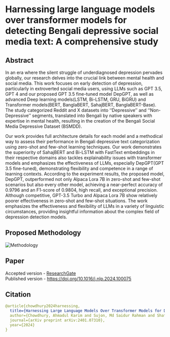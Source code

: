 # Harnessing large language models over transformer models for detecting Bengali depressive social media text: A comprehensive study


## Abstract
In an era where the silent struggle of underdiagnosed depression pervades globally, our research delves into the crucial link between mental health and social media. This work focuses on early detection of depression, particularly in extroverted social media users, using LLMs such as GPT 3.5, GPT 4 and our proposed GPT
3.5 fine-tuned model DepGPT, as well as advanced Deep learning models(LSTM, Bi-LSTM, GRU, BiGRU) and Transformer models(BERT, BanglaBERT, SahajBERT, BanglaBERT-Base). The study categorized Reddit and X datasets into ‘‘Depressive’’ and ‘‘Non-Depressive’’ segments, translated into Bengali by native speakers with expertise in mental health, resulting in the creation of the Bengali Social Media Depressive Dataset (BSMDD). 

Our work provides full architecture details for each model and a methodical way to assess their performance in Bengali depressive text categorization using zero-shot and few-shot learning techniques. Our work demonstrates the superiority of SahajBERT and Bi-LSTM with FastText embeddings in their respective domains also tackles explainability issues with transformer models and emphasizes the effectiveness of LLMs, especially DepGPT(GPT 3.5 fine-tuned), demonstrating flexibility and competence in a range of learning contexts. According to the experiment results, the proposed model, DepGPT, outperformed not only Alpaca Lora 7B in zero-shot and few-shot scenarios but also every other model, achieving a near-perfect accuracy of 0.9796 and an F1-score of 0.9804, high recall, and exceptional precision. Although competitive, GPT-3.5 Turbo and Alpaca Lora 7B show relatively poorer effectiveness in zero-shot and few-shot situations. The work emphasizes the effectiveness and flexibility of LLMs in a variety of linguistic circumstances, providing insightful information about the complex field of depression detection models.

## Proposed Methodology

![Methodology](https://github.com/AKC23/Harnessing-LLMs-over-transformer-models-for-detecting-Bengali-depressive-text-A-comprehensive-study/assets/57568723/f239f1c7-951e-4c66-a735-1aa2fdb08e77)


## Paper
Accepted version - [ResearchGate](https://www.researchgate.net/publication/380628761_Harnessing_large_language_models_over_transformer_models_for_detecting_Bengali_depressive_social_media_text_A_comprehensive_study) <br>
Published version - https://doi.org/10.1016/j.nlp.2024.100075

## Citation
``` yaml
@article{chowdhury2024harnessing,
  title={Harnessing Large Language Models Over Transformer Models for Detecting Bengali Depressive Social Media Text: A Comprehensive Study},
  author={Chowdhury, Ahmadul Karim and Sujon, Md Saidur Rahman and Shafi, Md Shirajus Salekin and Ahmmad, Tasin and Ahmed, Sifat and Hasib, Khan Md and Shah, Faisal Muhammad},
  journal={arXiv preprint arXiv:2401.07310},
  year={2024}
}
```



